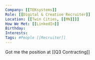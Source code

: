 ```yaml
---
Company: [[TEKsystems]]
Role: [[Digital & Creative Recruiter]]
Location: [[Twin Cities, [[MN]]]]
How We Met: [[LinkedIn]]
Birthday:
Interests:
Tags: #People [[Recruiter]]
---
```

Got me the position at [[Q3 Contracting]]
